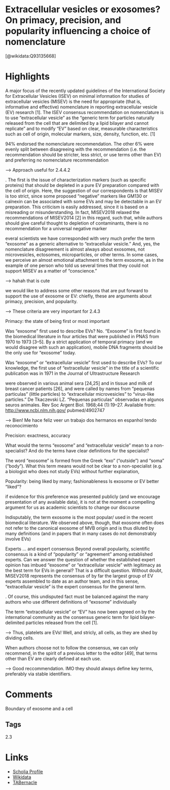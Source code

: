 
Extracellular vesicles or exosomes? On primacy, precision, and popularity influencing a choice of nomenclature
==============================================================================================================
  
  [@wikidata:Q93135668]  

# Highlights

A major focus of the recently updated guidelines of the
International Society for Extracellular Vesicles (ISEV) on
minimal information for studies of extracellular vesicles
(MISEV) is the need for appropriate (that is, informative
and effective) nomenclature in reporting extracellular
vesicle (EV) research [1]. The ISEV consensus recommendation on nomenclature is to use “extracellular vesicle” as the “generic term for particles naturally released
from the cell that are delimited by a lipid bilayer and
cannot replicate” and to modify “EV” based on clear,
measurable characteristics such as cell of origin, molecular markers, size, density, function, etc. [1]

94% endorsed the nomenclature recommendation. The other
6% were evenly split between disagreeing with the recommendation (i.e. the recommendation should be stricter,
less strict, or use terms other than EV) and preferring no
nomenclature recommendation

--> Approach useful for 2.4.4.2


. The first is the issue of characterization markers (such as specific proteins) that should be depleted in
a pure EV preparation compared with the cell of origin.
Here, the suggestion of our correspondents is that MISEV
is too strict, since some proposed “negative” markers like
GM130 or calnexin can be associated with some EVs and
may be detectable in an EV preparation. This criticism is
easily addressed, since it is based on a misreading or
misunderstanding. In fact, MISEV2018 relaxed the
recommendations of MISEV2014 [2] in this regard,
such that, while authors should give careful thought to
depletion of contaminants, there is no recommendation
for a universal negative marker

everal scientists we have corresponded with very much prefer the term “exosome” as
a generic alternative to “extracellular vesicle.” And, yes,
the nomenclature disagreement is almost always about
exosomes, not microvesicles, ectosomes, microparticles, or other terms. In some cases, we perceive an
almost emotional attachment to the term exosome, as
in the example of one person who told us several times
that they could not support MISEV as a matter of
“conscience.”


--> hahah that is cute


we would like to address some other reasons
that are put forward to support the use of exosome or
EV: chiefly, these are arguments about primacy, precision, and popularity.

--> These criteria are very important for 2.4.3

Primacy: the state of being first or most
important

Was “exosome” first used to describe EVs?
No. “Exosome” is first found in the biomedical literature in four articles that were published in PNAS from
1970 to 1973 [3–5]. By a strict application of temporal primacy (and we
would disagree with such an application), mobile DNA fragments should be the only use for “exosome”
today.


Was “exosome” or “extracellular vesicle” first used
to describe EVs?
To our knowledge, the first use of “extracellular vesicle” in the title of a scientific publication was in 1971 in
the Journal of Ultrastructure Research


 were observed in various animal sera
[24,25] and in tissue and milk of breast cancer patients
[26], and were called by names from “pequenas particulas” (little particles) to “extracellular microvesicles” to
“virus-like particles.”
De Tkaczevski LZ. “Pequenas particulas” observadas en
algunos seuros animales. Rev Soc Argent Biol. 1968;44
(1):19–27. Available from: http://www.ncbi.nlm.nih.gov/
pubmed/4902747

--> Bien! Me hace feliz veer un trabajo dos hermanos en espanhol tendo reconocimiento


Precision: exactness, accuracy

What would the terms “exosome” and
“extracellular vesicle” mean to a non-specialist?
And do the terms have clear definitions for the
specialist?

The word “exosome” is formed from the Greek “exo”
(“outside”) and “soma” (“body”). What this term
means would not be clear to a non-specialist (e.g.
a biologist who does not study EVs) without further
explanation,

Popularity: being liked by many; fashionableness
Is exosome or EV better “liked”?

if evidence for this preference was
presented publicly (and we encourage presentation
of any available data), it is not at the moment
a compelling argument for us as academic scientists
to change our discourse

Indisputably, the term exosome is the most popular/
used in the recent biomedical literature. We observed
above, though, that exosome often does not refer to
the canonical exosome of MVB origin and is thus
diluted by many definitions (and in papers that in
many cases do not demonstrably involve EVs)

Experts … and expert consensus
Beyond overall popularity, scientific consensus is
a kind of “popularity” or “agreement” among established experts. Can we answer the question of
whether the established expert opinion has imbued
“exosome” or “extracellular vesicle” with legitimacy
as the best term for EVs in general? That is a difficult
question. Without doubt, MISEV2018 represents the
consensus of by far the largest group of EV experts
assembled to date as an author team, and in this
sense, “extracellular vesicle” is the expert consensus
for the general term.

. Of course, this undisputed fact
must be balanced against the many authors who use
different definitions of “exosome” individually

The term “extracellular vesicle” or “EV” has now been
agreed on by the international community as the consensus generic term for lipid bilayer-delimited particles
released from the cell [1].

--> Thus, platelets are EVs! Well, and stricly, all cells, as they are shed by dividing cells.


When authors choose not to follow the consensus, we
can only recommend, in the spirit of a previous letter
to the editor [49], that terms other than EV are clearly
defined at each use.

--> Good reccommendation. IMO they should always define key terms, preferably via stable identifiers.

# Comments


Boundary of exosome and a cell
## Tags
2.3
# Links
  
 * [Scholia Profile](https://scholia.toolforge.org/work/Q93135668)  
 * [Wikidata](https://www.wikidata.org/wiki/Q93135668)  
 * [TABernacle](https://tabernacle.toolforge.org/?#/tab/manual/Q93135668/P921%3BP4510)  

